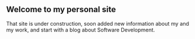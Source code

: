 ## Welcome to my personal site

That site is under construction, soon added new information about my and my work, and start with a blog about Software Development.
